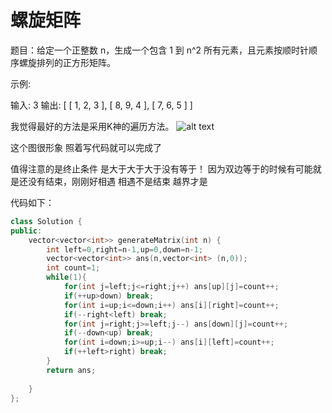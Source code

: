 # 螺旋矩阵
题目：给定一个正整数 n，生成一个包含 1 到 n^2 所有元素，且元素按顺时针顺序螺旋排列的正方形矩阵。

示例:

输入: 3 输出: [ [ 1, 2, 3 ], [ 8, 9, 4 ], [ 7, 6, 5 ] ]

我觉得最好的方法是采用K神的遍历方法。
![alt text](https://pic.leetcode-cn.com/ccff416fa39887c938d36fec8e490e1861813d3bba7836eda941426f13420759-Picture1.png)

这个图很形象 照着写代码就可以完成了

值得注意的是终止条件 是大于大于大于没有等于！ 因为双边等于的时候有可能就是还没有结束，刚刚好相遇 
相遇不是结束 越界才是

代码如下：
```c++
class Solution {
public:
    vector<vector<int>> generateMatrix(int n) {
        int left=0,right=n-1,up=0,down=n-1;
        vector<vector<int>> ans(n,vector<int> (n,0));
        int count=1;
        while(1){
            for(int j=left;j<=right;j++) ans[up][j]=count++;   
            if(++up>down) break;
            for(int i=up;i<=down;i++) ans[i][right]=count++;
            if(--right<left) break;
            for(int j=right;j>=left;j--) ans[down][j]=count++;
            if(--down<up) break;
            for(int i=down;i>=up;i--) ans[i][left]=count++;
            if(++left>right) break;           
        }
        return ans;
        
    }
};
```
